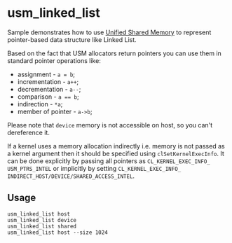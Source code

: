 # usm_linked_list
Sample demonstrates how to use [Unified Shared Memory](https://github.com/intel/llvm/blob/863887687681f9fcd51b03572b2df470ebc1498f/sycl/doc/extensions/usm/cl_intel_unified_shared_memory.asciidoc) to represent pointer-based data structure like Linked List.

Based on the fact that USM allocators return pointers you can use them in standard pointer operations like:
* assignment - `a = b`;
* incrementation - `a++`;
* decrementation - `a--`;
* comparison - `a == b`;
* indirection - `*a`;
* member of pointer - `a->b`;

Please note that `device` memory is not accessible on host, so you can't dereference it.

If a kernel uses a memory allocation indirectly i.e. memory is not passed as a kernel argument then it should be specified using `clSetKernelExecInfo`. It can be done explicitly by passing all pointers as `CL_KERNEL_EXEC_INFO_​USM_PTRS_INTEL` or implicitly by setting `CL_KERNEL_EXEC_INFO_​INDIRECT_HOST/DEVICE/SHARED_ACCESS_INTEL`.

## Usage
    usm_linked_list host
    usm_linked_list device
    usm_linked_list shared
    usm_linked_list host --size 1024
